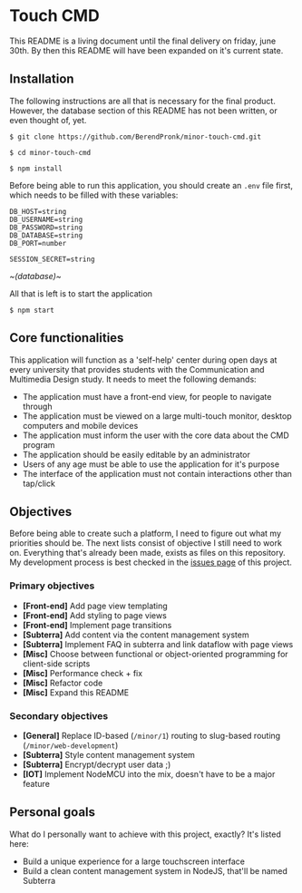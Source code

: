# Touch CMD
This README is a living document until the final delivery on friday, june 30th. By then this README will have been expanded on it's current state. 

## Installation
The following instructions are all that is necessary for the final product. However, the database section of this README has not been written, or even thought of, yet.

```shell
$ git clone https://github.com/BerendPronk/minor-touch-cmd.git

$ cd minor-touch-cmd

$ npm install
```

Before being able to run this application, you should create an `.env` file first, which needs to be filled with these variables:
```
DB_HOST=string
DB_USERNAME=string
DB_PASSWORD=string
DB_DATABASE=string
DB_PORT=number

SESSION_SECRET=string
```

*~(database)~*

All that is left is to start the application

```shell
$ npm start
```

## Core functionalities
This application will function as a 'self-help' center during open days at every university that provides students with the Communication and Multimedia Design study. It needs to meet the following demands:
- The application must have a front-end view, for people to navigate through
- The application must be viewed on a large multi-touch monitor, desktop computers and mobile devices
- The application must inform the user with the core data about the CMD program
- The application should be easily editable by an administrator
- Users of any age must be able to use the application for it's purpose
- The interface of the application must not contain interactions other than tap/click

## Objectives
Before being able to create such a platform, I need to figure out what my priorities should be. The next lists consist of objective I still need to work on. Everything that's already been made, exists as files on this repository.
My development process is best checked in the [issues page](https://github.com/BerendPronk/minor-touch-cmd/issues) of this project.

### Primary objectives
- **[Front-end]** Add page view templating
- **[Front-end]** Add styling to page views
- **[Front-end]** Implement page transitions
- **[Subterra]** Add content via the content management system
- **[Subterra]** Implement FAQ in subterra and link dataflow with page views
- **[Misc]** Choose between functional or object-oriented programming for client-side scripts
- **[Misc]** Performance check + fix
- **[Misc]** Refactor code
- **[Misc]** Expand this README

### Secondary objectives
- **[General]** Replace ID-based (`/minor/1`) routing to slug-based routing (`/minor/web-development`)
- **[Subterra]** Style content management system
- **[Subterra]** Encrypt/decrypt user data ;)
- **[IOT]** Implement NodeMCU into the mix, doesn't have to be a major feature

## Personal goals
What do I personally want to achieve with this project, exactly? It's listed here:

- Build a unique experience for a large touchscreen interface
- Build a clean content management system in NodeJS, that'll be named Subterra
